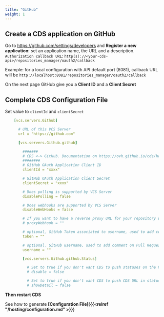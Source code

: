 ```yaml
---
title: "GitHub"
weight: 1
---
```


## Create a CDS application on GitHub
Go to https://github.com/settings/developers and **Register a new application**: set an application name, the URL and a description. `Authorization callback URL`: `http(s)://<your-cds-api>/repositories_manager/oauth2/callback`

Example: for a local configuration with API default port (8081), callback URL will be `http://localhost:8081/repositories_manager/oauth2/callback`

On the next page GitHub give you a **Client ID** and a **Client Secret**

## Complete CDS Configuration File

Set value to `clientId` and `clientSecret`

```yaml
    [vcs.servers.Github]

      # URL of this VCS Server
      url = "https://github.com"

      [vcs.servers.Github.github]

        #######
        # CDS <-> GitHub. Documentation on https://ovh.github.io/cds/hosting/repositories-manager/github/
        ########
        # GitHub OAuth Application Client ID
        clientId = "xxxx"

        # GitHub OAuth Application Client Secret
        clientSecret = "xxxx"

        # Does polling is supported by VCS Server
        disablePolling = false

        # Does webhooks are supported by VCS Server
        disableWebHooks = false

        # If you want to have a reverse proxy URL for your repository webhook, for example if you put https://myproxy.com it will generate a webhook URL like this https://myproxy.com/UUID_OF_YOUR_WEBHOOK
        # proxyWebhook = ""

        # optional, GitHub Token associated to username, used to add comment on Pull Request
        token = ""

        # optional. GitHub username, used to add comment on Pull Request on failed build.
        username = ""

        [vcs.servers.Github.github.Status]

          # Set to true if you don't want CDS to push statuses on the VCS server
          # disable = false

          # Set to true if you don't want CDS to push CDS URL in statuses on the VCS server
          # showDetail = false
```

**Then restart CDS**

See how to generate **[Configuration File]({{<relref "/hosting/configuration.md" >}})**
